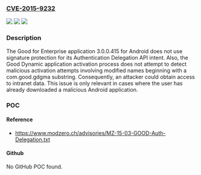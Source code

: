 ### [CVE-2015-9232](https://cve.mitre.org/cgi-bin/cvename.cgi?name=CVE-2015-9232)
![](https://img.shields.io/static/v1?label=Product&message=n%2Fa&color=blue)
![](https://img.shields.io/static/v1?label=Version&message=n%2Fa&color=blue)
![](https://img.shields.io/static/v1?label=Vulnerability&message=n%2Fa&color=brighgreen)

### Description

The Good for Enterprise application 3.0.0.415 for Android does not use signature protection for its Authentication Delegation API intent. Also, the Good Dynamic application activation process does not attempt to detect malicious activation attempts involving modified names beginning with a com.good.gdgma substring. Consequently, an attacker could obtain access to intranet data. This issue is only relevant in cases where the user has already downloaded a malicious Android application.

### POC

#### Reference
- https://www.modzero.ch/advisories/MZ-15-03-GOOD-Auth-Delegation.txt

#### Github
No GitHub POC found.

